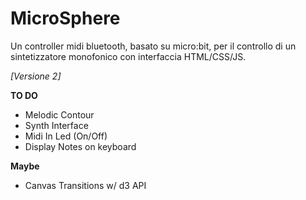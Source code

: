 # MicroSphere

Un controller midi bluetooth, basato su micro:bit, per il controllo di un sintetizzatore monofonico con interfaccia HTML/CSS/JS.

*[Versione 2]*

**TO DO**
- Melodic Contour
- Synth Interface 
- Midi In Led (On/Off)
- Display Notes on keyboard





**Maybe**
- Canvas Transitions w/ d3 API




